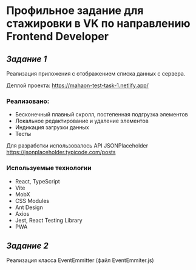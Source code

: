 # Профильное задание для стажировки в VK по направлению Frontend Developer

## *Задание 1*
Реализация приложения с отображением списка данных с сервера.

Деплой проекта: https://mahaon-test-task-1.netlify.app/

  ### Реализовано:
  - Бесконечный плавный скролл, постепенная подгрузка элементов
  - Локальное редактирование и удаление элементов
  - Индикация загрузки данных
  - Тесты
  
  Для разработки использовалось API JSONPlaceholder https://jsonplaceholder.typicode.com/posts
  
  ### Используемые технологии
  - React, TypeScript
  - Vite
  - MobX
  - CSS Modules
  - Ant Design
  - Axios
  - Jest, React Testing Library
  - PWA

## *Задание 2*
Реализация класса EventEmmitter (файл EventEmmiter.js)
